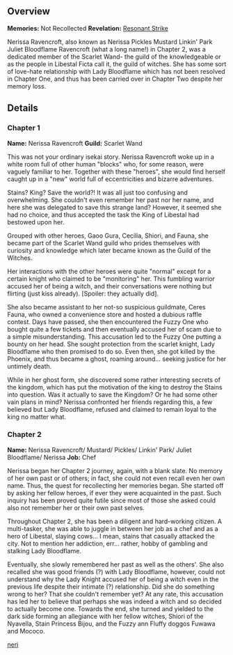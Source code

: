 <!-- title: Nerissa Ravencroft -->
<!-- quote: Oh where, oh where is my brave knight?-->
<!-- chapters: -1 -->
<!-- images: (Nerissa's Chapter 1 Profile), (Nerissa in the "Start Again" MV), (Nerissa acivating her Revelation), (Nerissa's Chapter 2 Profile), (Nerissa turning against Fia in Chapter 2's Ending) -->
<!-- model: false -->

## Overview

**Memories:** Not Recollected
**Revelation:** [Resonant Strike](#entry:resonant-strike-entry)

Nerissa Ravencroft, also known as Nerissa Pickles Mustard Linkin' Park Juliet Bloodflame Ravencroft (what a long name!) in Chapter 2, was a dedicated member of the Scarlet Wand- the guild of the knowledgeable or as the people in Libestal Ficta call it, the guild of witches. She has some sort of love-hate relationship with Lady Bloodflame which has not been resolved in Chapter One, and thus has been carried over in Chapter Two despite her memory loss.

## Details

### Chapter 1

**Name:** Nerissa Ravencroft
**Guild:** Scarlet Wand

This was not your ordinary isekai story. Nerissa Ravencroft  woke up in a white room full of other human "blocks" who, for some reason, were vaguely familiar to her. Together with these "heroes", she would find herself caught up in a "new" world full of eccentricities and bizarre adventures. 

Stains? King? Save the world?! It was all just too confusing and overwhelming. She couldn't even remember her past nor her name, and here she was delegated to save this strange land? However, it seemed she had no choice, and thus accepted the task the King of Libestal had bestowed upon her.


Grouped with other heroes, Gaoo Gura, Cecilia, Shiori, and Fauna, she became part of the Scarlet Wand guild who prides themselves with curiosity and knowledge which later became known as the Guild of the Witches.

Her interactions with the other heroes were quite "normal" except for a certain knight who claimed to be "monitoring" her. This fumbling warrior accused her of being a witch, and their conversations were nothing but flirting (just kiss already). [Spoiler: they actually did].

She also became assistant to her not-so suspicious guildmate, Ceres Fauna, who owned a convenience store and hosted a dubious raffle contest. Days have passed, she then encountered the Fuzzy One who bought quite a few tickets and then eventually accused her of scam due to a simple misunderstanding. This accusation led to the Fuzzy One putting a bounty on her head. She sought protection from the scarlet knight, Lady Bloodflame who then promised to do so. Even then, she got killed by the Phoenix, and thus became a ghost, roaming around... seeking justice for her untimely death.

While in her ghost form, she discovered some rather interesting secrets of the kingdom, which has put the motivation of the king to destroy the Stains into question. Was it actually to save the Kingdom? Or he had some other vain plans in mind? Nerissa confronted her friends regarding this, a few believed but Lady Bloodflame, refused and claimed to remain loyal to the king no matter what. 


### Chapter 2

**Name:** Nerissa Ravencroft/ Mustard/ Pickles/ Linkin' Park/ Juliet Bloodflame/ Nerissa
**Job:** Chef

Nerissa began her Chapter 2 journey, again, with a blank slate. No memory of her own past or of others; in fact, she could not even recall even her own name. Thus, the quest for recollecting her memories began. She started off by asking her fellow heroes, if ever they were acquainted in the past. Such inquiry has been proved quite futile since most of those she asked could also not remember her or their own past selves.

Throughout Chapter 2, she has been a diligent and hard-working citizen. A multi-tasker, she was able to juggle in between her job as a chef and as a hero of Libestal, slaying cows... I mean, stains that casually attacked the city. Not to mention her addiction, err... rather, hobby of gambling and stalking Lady Bloodflame.

Eventually, she slowly remembered her past as well as the others'. She also recalled she was good friends (?) with Lady Bloodflame, however, could not understand why the Lady Knight accused her of being a witch even in the previous life despite their intimate (?) relationship. Did she do something wrong to her? That she couldn't remember yet? At any rate, this accusation has led her to believe that perhaps she was indeed a witch and so decided to actually become one. Towards the end, she turned and yielded to the dark side forming an allegiance with her fellow witches, Shiori of the Nyavella, Stain Princess Bijou, and the Fuzzy ann Fluffy doggos Fuwawa and Mococo.

[neri](#easter:easter-nerissa)
